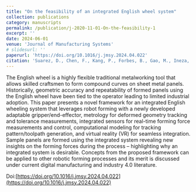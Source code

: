 ```yaml
---
title: "On the feasibility of an integrated English wheel system"
collection: publications
category: manuscripts
permalink: /publication/j-2020-11-01-On-the-feasibility-1
excerpt: ''
date: 2024-06-01
venue: 'Journal of Manufacturing Systems'
# slidesurl: ''
paperurl: 'https://doi.org/10.1016/j.jmsy.2024.04.022'
citation: 'Suarez, D., Chen, F., Kang, P., Forbes, B., Gao, M., Ineza, O., ... & Cao, J. (2024). On the feasibility of an integrated English wheel system. Journal of Manufacturing Systems, 74, 665-675.'
---
```


The English wheel is a highly flexible traditional metalworking tool that allows skilled craftsmen to form compound curves on sheet metal panels. Historically, geometric accuracy and repeatability of formed panels using the English wheel have been tied to the operator leading to limited industrial adoption. This paper presents a novel framework for an integrated English wheeling system that leverages robot forming with a newly developed adaptable gripper/end-effector, metrology for deformed geometry tracking and tolerance measurements, integrated sensors for real-time forming force measurements and control, computational modeling for tracking pattern/toolpath generation, and virtual reality (VR) for seamless integration. Sample panels are formed using the integrated system revealing new insights on the forming forces during the process – highlighting why an integrated system is desirable. Concepts from the proposed framework can be applied to other robotic forming processes and its merit is discussed under current digital manufacturing and industry 4.0 literature.

Doi:[https://doi.org/10.1016/j.jmsy.2024.04.022](https://doi.org/10.1016/j.jmsy.2024.04.022)

